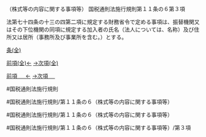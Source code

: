 （株式等の内容に関する事項等）
国税通則法施行規則第１１条の６第３項

法第七十四条の十三の四第二項に規定する財務省令で定める事項は、振替機関又はその下位機関の同項に規定する加入者の氏名（法人については、名称）及び住所又は居所（事務所及び事業所を含む。）とする。

[条(全)](国税通則法施行規則＿第１１条の６_.md)

[前項(全)←](国税通則法施行規則＿第１１条の６第２項_.md)    [→次項(全)](国税通則法施行規則＿第１１条の６第４項_.md)

[前項 　 ←](国税通則法施行規則＿第１１条の６第２項.md)    [→次項 　 ](国税通則法施行規則＿第１１条の６第４項.md)



#国税通則法施行規則

#国税通則法施行規則/第１１条の６（株式等の内容に関する事項等）

#国税通則法施行規則/第１１条の６（株式等の内容に関する事項等）

#国税通則法施行規則/第１１条の６（株式等の内容に関する事項等）/第３項

